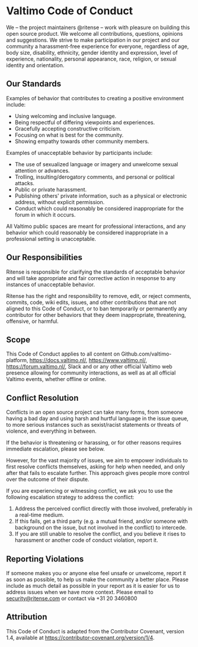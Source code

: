 # Valtimo Code of Conduct


We – the project maintainers @ritense – work with pleasure on building this open source product. We welcome all contributions, questions, opinions and suggestions. We strive to make participation in our project and our community a harassment-free experience for everyone, regardless of age, body size, disability, ethnicity, gender identity and expression, level of experience, nationality, personal appearance, race, religion, or sexual identity and orientation.

## Our Standards

Examples of behavior that contributes to creating a positive environment include:

*   Using welcoming and inclusive language.
*   Being respectful of differing viewpoints and experiences.
*   Gracefully accepting constructive criticism.
*   Focusing on what is best for the community.
*   Showing empathy towards other community members.

Examples of unacceptable behavior by participants include:

*   The use of sexualized language or imagery and unwelcome sexual attention or
    advances.
*   Trolling, insulting/derogatory comments, and personal or political attacks.
*   Public or private harassment.
*   Publishing others' private information, such as a physical or electronic
    address, without explicit permission.
*   Conduct which could reasonably be considered inappropriate for the forum in
    which it occurs.

All Valtimo public spaces are meant for professional interactions, and any behavior which could reasonably be considered inappropriate in a professional setting is unacceptable.


## Our Responsibilities

Ritense is responsible for clarifying the standards of acceptable behavior and will take appropriate and fair corrective action in response to any instances of unacceptable behavior.

Ritense has the right and responsibility to remove, edit, or reject comments, commits, code, wiki edits, issues, and other contributions that are not aligned to this Code of Conduct, or to ban temporarily or permanently any contributor for other behaviors that they deem inappropriate, threatening, offensive, or harmful.


## Scope

This Code of Conduct applies to all content on Github.com/valtimo-platform, https://docs.valtimo.nl/, https://www.valtimo.nl/, https://forum.valtimo.nl/, Slack and or any other official Valtimo web presence allowing for community interactions, as well as at all official Valtimo events, whether offline or online.


## Conflict Resolution

Conflicts in an open source project can take many forms, from someone having a bad day and using harsh and hurtful language in the issue queue, to more serious instances such as sexist/racist statements or threats of violence, and everything in between.

If the behavior is threatening or harassing, or for other reasons requires immediate escalation, please see below.

However, for the vast majority of issues, we aim to empower individuals to first resolve conflicts themselves, asking for help when needed, and only after that fails to escalate further. This approach gives people more control over the outcome of their dispute. 

If you are experiencing or witnessing conflict, we ask you to use the following escalation strategy to address the conflict:

1.  Address the perceived conflict directly with those involved, preferably in a real-time medium.
2.  If this fails, get a third party (e.g. a mutual friend, and/or someone with background on the issue, but not involved in the conflict) to intercede.
3.  If you are still unable to resolve the conflict, and you believe it rises to harassment or another code of conduct violation, report it.

## Reporting Violations

If someone makes you or anyone else feel unsafe or unwelcome, report it as soon as possible, to help us make the community a better place. Please include as much detail as possible in your report as it is easier for us to address issues when we have more context. Please email to security@ritense.com or contact via +31 20 3460800

## Attribution

This Code of Conduct is adapted from the Contributor Covenant, version 1.4, available at https://contributor-covenant.org/version/1/4. 

